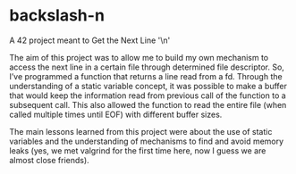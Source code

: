 # backslash-n
A 42 project meant to Get the Next Line '\n'

The aim of this project was to allow me to build my own mechanism to access the next line in a certain file through determined file descriptor. So, I’ve programmed a function that returns a line read from a fd. Through the understanding of a static variable concept, it was possible to make a buffer that would keep the information read from previous call of the function to a subsequent call. This also allowed the function to read the entire file (when called multiple times until EOF) with different buffer sizes.


The main lessons learned from this project were about the use of static variables and the understanding of mechanisms to find and avoid memory leaks (yes, we met valgrind for the first time here, now I guess we are almost close friends).
